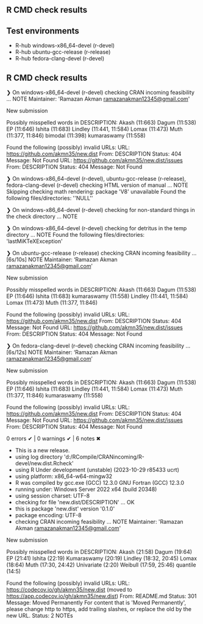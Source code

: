## R CMD check results
## Test environments
- R-hub windows-x86_64-devel (r-devel)
- R-hub ubuntu-gcc-release (r-release)
- R-hub fedora-clang-devel (r-devel)

## R CMD check results
❯ On windows-x86_64-devel (r-devel)
  checking CRAN incoming feasibility ... NOTE
  Maintainer: 'Ramazan Akman <ramazanakman12345@gmail.com>'
  
  New submission
  
  Possibly misspelled words in DESCRIPTION:
    Akash (11:663)
    Dagum (11:538)
    EP (11:646)
    Ishita (11:683)
    Lindley (11:441, 11:584)
    Lomax (11:473)
    Muth (11:377, 11:846)
    bimodal (11:398)
    kumaraswamy (11:558)
  
  Found the following (possibly) invalid URLs:
    URL: https://github.com/akmn35/new.dist
      From: DESCRIPTION
      Status: 404
      Message: Not Found
    URL: https://github.com/akmn35/new.dist/issues
      From: DESCRIPTION
      Status: 404
      Message: Not Found

❯ On windows-x86_64-devel (r-devel), ubuntu-gcc-release (r-release), fedora-clang-devel (r-devel)
  checking HTML version of manual ... NOTE
  Skipping checking math rendering: package 'V8' unavailable
  Found the following files/directories:
    ''NULL''

❯ On windows-x86_64-devel (r-devel)
  checking for non-standard things in the check directory ... NOTE

❯ On windows-x86_64-devel (r-devel)
  checking for detritus in the temp directory ... NOTE
  Found the following files/directories:
    'lastMiKTeXException'

❯ On ubuntu-gcc-release (r-release)
  checking CRAN incoming feasibility ... [6s/10s] NOTE
  Maintainer: ‘Ramazan Akman <ramazanakman12345@gmail.com>’
  
  New submission
  
  Possibly misspelled words in DESCRIPTION:
    Akash (11:663)
    Dagum (11:538)
    EP (11:646)
    Ishita (11:683)
    kumaraswamy (11:558)
    Lindley (11:441, 11:584)
    Lomax (11:473)
    Muth (11:377, 11:846)
  
  Found the following (possibly) invalid URLs:
    URL: https://github.com/akmn35/new.dist
      From: DESCRIPTION
      Status: 404
      Message: Not Found
    URL: https://github.com/akmn35/new.dist/issues
      From: DESCRIPTION
      Status: 404
      Message: Not Found

❯ On fedora-clang-devel (r-devel)
  checking CRAN incoming feasibility ... [6s/12s] NOTE
  Maintainer: ‘Ramazan Akman <ramazanakman12345@gmail.com>’
  
  New submission
  
  Possibly misspelled words in DESCRIPTION:
    Akash (11:663)
    Dagum (11:538)
    EP (11:646)
    Ishita (11:683)
    Lindley (11:441, 11:584)
    Lomax (11:473)
    Muth (11:377, 11:846)
    kumaraswamy (11:558)
  
  Found the following (possibly) invalid URLs:
    URL: https://github.com/akmn35/new.dist
      From: DESCRIPTION
      Status: 404
      Message: Not Found
    URL: https://github.com/akmn35/new.dist/issues
      From: DESCRIPTION
      Status: 404
      Message: Not Found

0 errors ✔ | 0 warnings ✔ | 6 notes ✖

* This is a new release.
* using log directory 'd:/RCompile/CRANincoming/R-devel/new.dist.Rcheck'
* using R Under development (unstable) (2023-10-29 r85433 ucrt)
* using platform: x86_64-w64-mingw32
* R was compiled by
    gcc.exe (GCC) 12.3.0
    GNU Fortran (GCC) 12.3.0
* running under: Windows Server 2022 x64 (build 20348)
* using session charset: UTF-8
* checking for file 'new.dist/DESCRIPTION' ... OK
* this is package 'new.dist' version '0.1.0'
* package encoding: UTF-8
* checking CRAN incoming feasibility ... NOTE
Maintainer: 'Ramazan Akman <ramazanakman12345@gmail.com>'

New submission

Possibly misspelled words in DESCRIPTION:
  Akash (21:58)
  Dagum (19:64)
  EP (21:41)
  Ishita (22:19)
  Kumaraswamy (20:19)
  Lindley (18:32, 20:45)
  Lomax (18:64)
  Muth (17:30, 24:42)
  Univariate (2:20)
  Weibull (17:59, 25:46)
  quantile (14:5)

Found the following (possibly) invalid URLs:
  URL: https://codecov.io/gh/akmn35/new.dist (moved to https://app.codecov.io/gh/akmn35/new.dist)
    From: README.md
    Status: 301
    Message: Moved Permanently
  For content that is 'Moved Permanently', please change http to https,
  add trailing slashes, or replace the old by the new URL.
Status: 2 NOTEs
